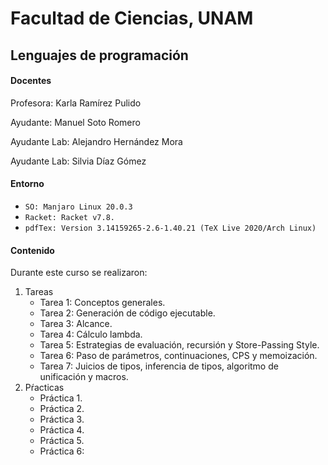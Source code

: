 # Facultad de Ciencias, UNAM 

## Lenguajes de programación

#### Docentes
Profesora: Karla Ramírez Pulido

Ayudante: Manuel Soto Romero

Ayudante Lab: Alejandro Hernández Mora

Ayudante Lab: Silvia Díaz Gómez

#### Entorno 
* `SO: Manjaro Linux 20.0.3`
* `Racket: Racket v7.8.`
* `pdfTex: Version 3.14159265-2.6-1.40.21 (TeX Live 2020/Arch Linux)`

#### Contenido 

Durante este curso se realizaron:
1. Tareas
   * Tarea 1: Conceptos generales.
   * Tarea 2: Generación de código ejecutable.
   * Tarea 3: Alcance.
   * Tarea 4: Cálculo lambda.
   * Tarea 5: Estrategias de evaluación, recursión y Store-Passing Style.
   * Tarea 6: Paso de parámetros, continuaciones, CPS y memoización.
   * Tarea 7: Juicios de tipos, inferencia de tipos, algoritmo de unificación y macros.
2. Pŕacticas
   * Práctica 1.
   * Práctica 2.
   * Práctica 3.
   * Práctica 4.
   * Práctica 5. 
   * Práctica 6: 
